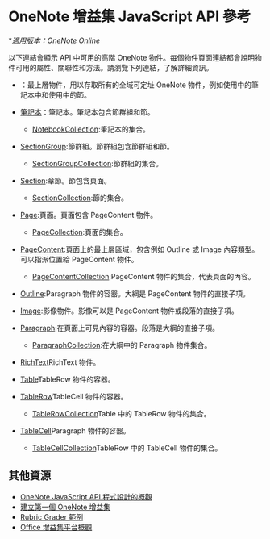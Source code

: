 # OneNote 增益集 JavaScript API 參考

**適用版本：OneNote Online*

以下連結會顯示 API 中可用的高階 OneNote 物件。每個物件頁面連結都會說明物件可用的屬性、關聯性和方法。請瀏覽下列連結，了解詳細資訊。 
    
- [](application.md)：最上層物件，用以存取所有的全域可定址 OneNote 物件，例如使用中的筆記本中和使用中的節。

- [筆記本](notebook.md)：筆記本。筆記本包含節群組和節。

   - [NotebookCollection](notebookcollection.md):筆記本的集合。

- [SectionGroup](sectiongroup.md):節群組。節群組包含節群組和節。

   - [SectionGroupCollection](sectiongroupcollection.md):節群組的集合。

- [Section](section.md):章節。節包含頁面。

   - [SectionCollection](sectioncollection.md):節的集合。

- [Page](page.md):頁面。頁面包含 PageContent 物件。

   - [PageCollection](pagecollection.md):頁面的集合。

- [PageContent](pagecontent.md):頁面上的最上層區域，包含例如 Outline 或 Image 內容類型。可以指派位置給 PageContent 物件。

   - [PageContentCollection](pagecontentcollection.md):PageContent 物件的集合，代表頁面的內容。

- [Outline](outline.md):Paragraph 物件的容器。大綱是 PageContent 物件的直接子項。

- [Image](image.md):影像物件。影像可以是 PageContent 物件或段落的直接子項。

- [Paragraph](paragraph.md):在頁面上可見內容的容器。段落是大綱的直接子項。

  - [ParagraphCollection](paragraphcollection.md):在大綱中的 Paragraph 物件集合。

- [RichText](richtext.md)RichText 物件。

- [Table](table.md)TableRow 物件的容器。

- [TableRow](tablerow.md)TableCell 物件的容器。

  - [TableRowCollection](tablerowcollection.md)Table 中的 TableRow 物件的集合。
 
- [TableCell](tablecell.md)Paragraph 物件的容器。

  - [TableCellCollection](tablecellcollection.md)TableRow 中的 TableCell 物件的集合。
        
## 其他資源

- [OneNote JavaScript API 程式設計的概觀](../../docs/onenote/onenote-add-ins-programming-overview.md)
- [建立第一個 OneNote 增益集](../../docs/onenote/onenote-add-ins-getting-started.md)
- [Rubric Grader 範例](https://github.com/OfficeDev/OneNote-Add-in-Rubric-Grader)
- [Office 增益集平台概觀](https://dev.office.com/docs/add-ins/overview/office-add-ins)
